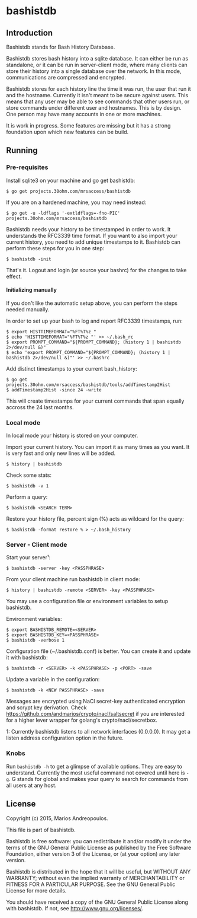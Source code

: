 bashistdb
=========

Introduction
-----------

Bashistdb stands for Bash History Database.

Bashistdb stores bash history into a sqlite database.
It can either be run as standalone, or it can be run in server-client mode,
where many clients can store their history into a single database over the
network. In this mode, communications are compressed and encrypted.

Bashistdb stores for each history line the time it was run, the user that run it
and the hostname. Currently it isn't meant to be secure against users. This means
that any user may be able to see commands that other users run, or store commands
under different user and hostnames. This is by design. One person may have many
accounts in one or more machines.

It is work in progress. Some features are missing but it has a strong
foundation upon which new features can be build.

Running
-------

### Pre-requisites ###

Install sqlite3 on your machine and go get bashistdb:

    $ go get projects.30ohm.com/mrsaccess/bashistdb

If you are on a hardened machine, you may need instead:

    $ go get -u -ldflags '-extldflags=-fno-PIC' projects.30ohm.com/mrsaccess/bashistdb

Bashistdb needs your history to be timestamped in order to work. It understands
the RFC3339 time format.
If you want to also import your current history, you need to add unique
timestamps to it. Bashistdb can perform these steps for you in one step:

    $ bashistdb -init

That's it. Logout and login (or source your bashrc) for the changes to take
effect.

#### Initializing manually ####

If you don't like the automatic setup above, you can perform the steps
needed manually.

In order to set up your bash to log and report RFC3339 timestamps, run:

    $ export HISTTIMEFORMAT="%FT%T%z "
    $ echo 'HISTTIMEFORMAT="%FT%T%z "' >> ~/.bash_rc
    $ export PROMPT_COMMAND="${PROMPT_COMMAND}; (history 1 | bashistdb 2>/dev/null &)"
    $ echo 'export PROMPT_COMMAND="${PROMPT_COMMAND}; (history 1 | bashistdb 2>/dev/null &)"' >> ~/.bashrc

Add distinct timestamps to your current bash_history:

    $ go get projects.30ohm.com/mrsaccess/bashistdb/tools/addTimestamp2Hist
    $ addTimestamp2Hist -since 24 -write

This will create timestamps for your current commands that span equally accross
the 24 last months.

### Local mode ###

In local mode your history is stored on your computer.

Import your current history. You can import it as many times as you want. It is
very fast and only new lines will be added.

    $ history | bashistdb

Check some stats:

    $ bashistdb -v 1

Perform a query:

    $ bashistdb <SEARCH TERM>

Restore your history file, percent sign (%) acts as wildcard for the query:

    $ bashistdb -format restore % > ~/.bash_history

### Server - Client mode ###

Start your server¹:

    $ bashistdb -server -key <PASSPHRASE>

From your client machine run bashistdb in client mode:

    $ history | bashistdb -remote <SERVER> -key <PASSPHRASE>

You may use a configuration file or environment variables to setup bashistdb.

Environment variables:

    $ export BASHISTDB_REMOTE=<SERVER>
    $ export BASHISTDB_KEY=<PASSPHRASE>
    $ bashistdb -verbose 1

Configuration file (~/.bashistdb.conf) is better. You can create it and update
it with bashistdb:

    $ bashistdb -r <SERVER> -k <PASSPHRASE> -p <PORT> -save

Update a variable in the configuration:

    $ bashistdb -k <NEW PASSPHRASE> -save

Messages are encrypted using NaCl secret-key authenticated encryption and
scrypt key derivation. Check <https://github.com/andmarios/crypto/nacl/saltsecret>
if you are interested for a higher lever wrapper for golang's crypto/nacl/secretbox.

1: Currently bashistdb listens to all network interfaces (0.0.0.0). It
may get a listen address configuration option in the future.

### Knobs ###

Run `bashistdb -h` to get a glimpse of available options. They are easy to understand.
Currently the most useful command not covered until here is `-g`. G stands for global
and makes your query to search for commands from all users at any host.

License
-------

Copyright (c) 2015, Marios Andreopoulos.

This file is part of bashistdb.

Bashistdb is free software: you can redistribute it and/or modify
it under the terms of the GNU General Public License as published by
the Free Software Foundation, either version 3 of the License, or
(at your option) any later version.

Bashistdb is distributed in the hope that it will be useful,
but WITHOUT ANY WARRANTY; without even the implied warranty of
MERCHANTABILITY or FITNESS FOR A PARTICULAR PURPOSE.  See the
GNU General Public License for more details.

You should have received a copy of the GNU General Public License
along with bashistdb.  If not, see <http://www.gnu.org/licenses/>.
